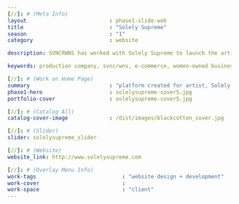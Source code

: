 ```yaml
---
[//]: # (Meta Info)
layout                          : phase1-slide-web
title 					        : "Solely Supreme"
season				            : "1"
category 						: website

description: SVNCRWNS has worked with Solely Supreme to launch the artist platform sharing their story, their products, and their work as a visual artist.

keywords: production company, svncrwns, e-commerce, women-owned businesses, creative team, consulting, business operations, launch my brand, manage my brand, photography, videography, special projects

[//]: # (Work on Home Page)
summary                         : "platform created for artist, Solely Supreme, to market him as an artist &mdash; a place to showcase his art, take orders for commission and advertise his product shop"
phase1-hero                     : solelysupreme-cover5.jpg
portfolio-cover 				: solelysupreme-cover5.jpg

[//]: # (Catalog All)
catalog-cover-image				: /dist/images/blackcotton_cover.jpg

[//]: # (Slider)
slider: solelysupreme_slider

[//]: # (Website)
website_link: http://www.solelysupreme.com

[//]: # (Overlay Menu Info)
work-tags 							: "website design + development"
work-cover							:
work-space 							: "client"
---
```

